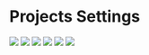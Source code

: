 # Projects Settings

![](https://img.shields.io/github/package-json/v/morpa/MERN.svg)
![](https://img.shields.io/github/last-commit/morpa/MERN.svg?color=red)
![](https://img.shields.io/github/languages/top/morpa/MERN.svg?color=yellow)
![](https://img.shields.io/github/languages/count/morpa/MERN.svg?color=lightgrey)
![](https://img.shields.io/github/languages/code-size/morpa/MERN.svg)
![](https://img.shields.io/github/repo-size/morpa/MERN.svg?color=blueviolet)
